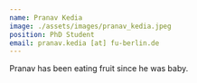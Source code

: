 ```yaml
---
name: Pranav Kedia
image: ./assets/images/pranav_kedia.jpeg
position: PhD Student
email: pranav.kedia [at] fu-berlin.de
---
```


Pranav has been eating fruit since he was baby.

